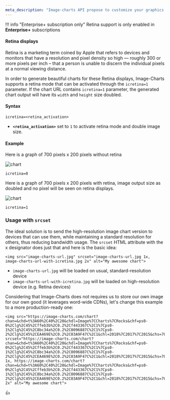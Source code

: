```yaml
---
meta_description: "Image-charts API propose to customize your graphics as for example with retina. This documentation shows you how to use the API url parameters to generate a chart."
---
```

!!! info "Enterprise+ subscription only"
    Retina support is only enabled in **Enterprise+** subscriptions

#### Retina displays

Retina is a marketing term coined by Apple that refers to devices and monitors that have a resolution and pixel density so high — roughly 300 or more pixels per inch – that a person is unable to discern the individual pixels at a normal viewing distance.

In order to generate beautiful charts for these Retina displays, Image-Charts supports a retina mode that can be activated through the `icretina=1` parameter. If the chart URL contains `icretina=1` parameter, the generated chart output will have its `width` and `height` size doubled.

#### Syntax

```
icretina=<retina_activation>
```

- **`<retina_activation>`** set to `1` to activate retina mode and double image size.

#### Example

Here is a graph of 700 pixels x 200 pixels without retina


![chart](https://image-charts.com/chart?chd=s%3Atheresadifferencebetweenknowingthepathandwalkingthepath&chf=b0%2Clg%2C90%2C03a9f4%2C0%2C3f51b5%2C1&chs=700x200&cht=bvs&icac=documentation&icretina=0&ichm=34d089caad211c330bd64d5a2788f88f580f11534e014962bba30297bee668f2)

```
icretina=0
```

Here is a graph of 700 pixels x 200 pixels with retina, image output size as doubled and no pixel will be seen on retina displays.

![chart](https://image-charts.com/chart?chd=s%3Atheresadifferencebetweenknowingthepathandwalkingthepath&chf=b0%2Clg%2C90%2C03a9f4%2C0%2C3f51b5%2C1&chs=700x200&cht=bvs&icac=documentation&icretina=1&ichm=ae142c920ce8b36c3ac13841160536cbe1f5de1e1cf1869975cbe556d3b2439c)

```
icretina=1
```


### Usage with `srcset`

The ideal solution is to send the high-resolution image chart version to devices that can use them, while maintaining a standard resolution for others, thus reducing bandwidth usage. The `srcset` HTML attribute with the x designator does just that and here is the basic idea:

```
<img src="image-charts-url.jpg" srcset="image-charts-url.jpg 1x, image-charts-url-with-icretina.jpg 2x" alt="My awesome chart">
```

- `image-charts-url.jpg` will be loaded on usual, standard-resolution device
- `image-charts-url-with-icretina.jpg` will be loaded on high-resolution device (e.g. Retina devices)

Considering that Image-Charts does not requires us to store our own image for our own good (it leverages word-wide CDNs), let's change this example to a more production-ready one:

```
<img src="https://image-charts.com/chart?chan=&chd=t%3A60%2C40%2C20&chdl=Image%7CCharts%7CRocks&chf=ps0-0%2Clg%2C45%2Cffeb3b%2C0.2%2Cf443367C%2C1%7Cps0-1%2Clg%2C45%2C8bc34a%2C0.2%2C0096887C%2C1%7Cps0-2%2Clg%2C45%2CEA469E%2C0.2%2C03A9F47C%2C1&chl=2018%7C2017%7C2015&chs=700x300&cht=pa&chxt=x%2Cy&icac=documentation&ichm=d11aa35a3de75d815c293f31e2baa20e722928d42c4e477144780b94141aa8ea" srcset="https://image-charts.com/chart?chan=&chd=t%3A60%2C40%2C20&chdl=Image%7CCharts%7CRocks&chf=ps0-0%2Clg%2C45%2Cffeb3b%2C0.2%2Cf443367C%2C1%7Cps0-1%2Clg%2C45%2C8bc34a%2C0.2%2C0096887C%2C1%7Cps0-2%2Clg%2C45%2CEA469E%2C0.2%2C03A9F47C%2C1&chl=2018%7C2017%7C2015&chs=700x300&cht=pa&chxt=x%2Cy&icac=documentation&ichm=d11aa35a3de75d815c293f31e2baa20e722928d42c4e477144780b94141aa8ea 1x, https://image-charts.com/chart?chan=&chd=t%3A60%2C40%2C20&chdl=Image%7CCharts%7CRocks&chf=ps0-0%2Clg%2C45%2Cffeb3b%2C0.2%2Cf443367C%2C1%7Cps0-1%2Clg%2C45%2C8bc34a%2C0.2%2C0096887C%2C1%7Cps0-2%2Clg%2C45%2CEA469E%2C0.2%2C03A9F47C%2C1&chl=2018%7C2017%7C2015&chs=700x300&cht=pa&chxt=x%2Cy&icac=documentation&icretina=1&ichm=7e98a359afb92c0bb1bd303719d0f859aac9e2390f70188938fa6f1bad3df496 2x" alt="My awesome chart">
```

:+1:
